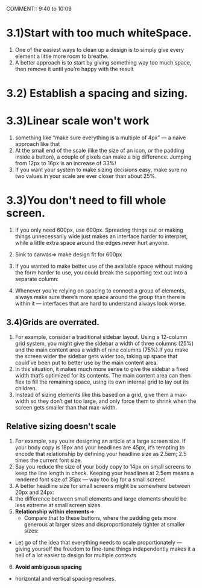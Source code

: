 COMMENT:: 9:40 to 10:09

#  3.1)Start with too much whiteSpace. 
1. One of the easiest ways to clean up a design is to simply give every element a little more room to breathe.
2. A better approach is to start by giving something way too much space, then remove it until you’re happy with the result
  

# 3.2) Establish a spacing and sizing. 
# 3.3)Linear scale won't work 
1.  something like
“make sure everything is a multiple of 4px” — a naive approach like that
2. At the small end of the scale (like the size of an icon, or the padding inside a button), a couple of pixels can make a big difference. Jumping from 12px to 16px is an increase of 33%!
3. If you want your system to make sizing decisions easy, make sure no two
values in your scale are ever closer than about 25%.
   
# 3.3)You don't need to fill whole screen.
1. If you only need 600px, use 600px. Spreading things out or making things
unnecessarily wide just makes an interface harder to interpret, while a little extra space around the edges never hurt anyone.

2. Sink to canvas=> make design fit for 600px 
3. If you wanted to make better use of the available space without making the form harder to use, you could break the supporting text out into a separate column:

4. Whenever you’re relying on spacing to connect a group of elements, always
make sure there’s more space around the group than there is within it —
interfaces that are hard to understand always look worse.  

## 3.4)Grids are overrated. 
1. For example, consider a traditional sidebar layout. Using a 12-column grid system, you might give the sidebar a width of three columns (25%) and the main content area a width of nine columns (75%).If you make the screen wider the sidebar gets wider too, taking up space
that could’ve been put to better use by the main content area.
2. In this situation, it makes much more sense to give the sidebar a fixed width
that’s optimized for its contents. The main content area can then flex to fill
the remaining space, using its own internal grid to lay out its children.
3. Instead of sizing elements like this based on a grid, give them a max-width
so they don’t get too large, and only force them to shrink when the screen
gets smaller than that max-width.    

## Relative sizing doesn't scale
1. For example, say you’re designing an article at a large screen size. If your
body copy is 18px and your headlines are 45px, it’s tempting to encode that
relationship by defining your headline size as 2.5em; 2.5 times the current
font size.
2. Say you reduce the size of your body copy to 14px on small screens to keep
the line length in check. Keeping your headlines at 2.5em means a rendered
font size of 35px — way too big for a small screen!
3. A better headline size for small screens might be somewhere between 20px
and 24px:
4. the difference between
small elements and large elements should be less extreme at small screen
sizes.
5. **Relationship within elements**=> 
   -   Compare that to these buttons, where the padding gets more generous at
larger sizes and disproportionately tighter at smaller sizes:
  - Let go of the idea that everything needs to scale proportionately — giving
yourself the freedom to fine-tune things independently makes it a hell of a
lot easier to design for multiple contexts

6. **Avoid ambiguous spacing**
- horizontal and vertical spacing resolves. 
